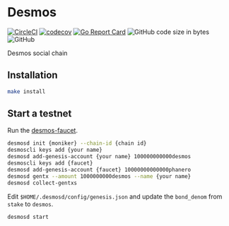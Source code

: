 # Desmos

[![CircleCI](https://circleci.com/gh/desmos-labs/desmos/tree/master.svg?style=shield)](https://circleci.com/gh/desmos-labs/desmos/tree/master)
[![codecov](https://codecov.io/gh/desmos-labs/desmos/branch/master/graph/badge.svg)](https://codecov.io/gh/desmos-labs/desmos)
[![Go Report Card](https://goreportcard.com/badge/github.com/desmos-labs/desmos)](https://goreportcard.com/report/github.com/desmos-labs/desmos)
![GitHub code size in bytes](https://img.shields.io/github/languages/code-size/desmos-labs/desmos.svg)
![GitHub](https://img.shields.io/github/license/desmos-labs/desmos.svg)

Desmos social chain

## Installation

``` sh
make install
```

## Start a testnet

Run the [desmos-faucet](https://github.com/kwunyeung/desmos-faucet).

``` sh
desmosd init {moniker} --chain-id {chain id}
desmoscli keys add {your name}
desmosd add-genesis-account {your name} 100000000000desmos
desmoscli keys add {faucet}
desmosd add-genesis-account {faucet} 10000000000000phanero
desmosd gentx --amount 1000000000desmos --name {your name}
desmosd collect-gentxs
```

Edit `$HOME/.desmosd/config/genesis.json` and update the `bond_denom` from `stake` to `desmos`.

``` sh
desmosd start
```
